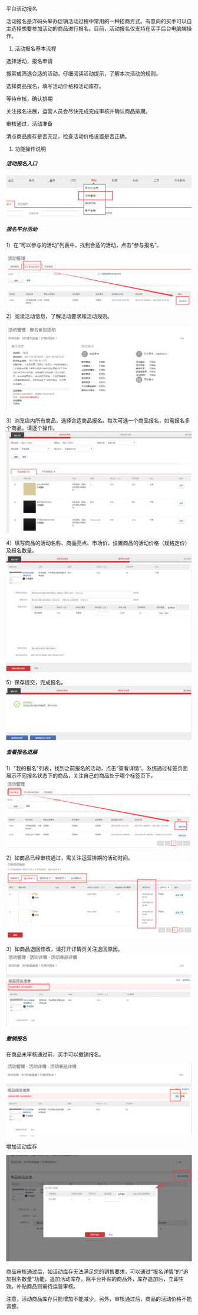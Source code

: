 平台活动报名

活动报名是洋码头举办促销活动过程中常用的一种招商方式。有意向的买手可以自主选择想要参加活动的商品进行报名。目前，活动报名仅支持在买手后台电脑端操作。

1. 活动报名基本流程

选择活动，报名申请

搜索或筛选合适的活动，仔细阅读活动提示，了解本次活动的规则。

选择商品报名，填写活动价格和活动库存。

等待审核，确认排期

关注报名进展，运营人员会尽快完成完成审核并确认商品排期。

审核通过，活动准备

清点商品库存是否充足，检查活动价格设置是否正确。

1. 功能操作说明

##### 活动报名入口

![](/seller-promotions/images/campaign-1.png)

##### 报名平台活动

1）在“可以参与的活动”列表中，找到合适的活动，点击“参与报名”。

![](/seller-promotions/images/campaign-2.png)


2）阅读活动信息，了解活动要求和活动规则。

![](/seller-promotions/images/campaign-3.png)

3）浏览店内所有商品，选择合适商品报名。每次可选一个商品报名，如需报名多个商品，请逐个操作。
![](/seller-promotions/images/campaign-4.png)


4）填写商品的活动名称、商品亮点、市场价，设置商品的活动价格（规格定价）及报名数量。
![](/seller-promotions/images/campaign-5.png)


5）保存提交，完成报名。
![](/seller-promotions/images/campaign-6.png)


##### 查看报名进展

1）"我的报名"列表，找到之前报名的活动，点击“查看详情”。系统通过标签页面展示不同报名状态下的商品，关注自己的商品处于哪个标签页下。
![](/seller-promotions/images/campaign-7.png)


2）如商品已经审核通过，需关注运营排期的活动时间。
![](/seller-promotions/images/campaign-8.png)


3）如商品退回修改，请打开详情页关注退回原因。
![](/seller-promotions/images/campaign-9.png)


##### 撤销报名

在商品未审核通过前，买手可以撤销报名。

![](/seller-promotions/images/campaign-10.png)


增加活动库存

![](/seller-promotions/images/campaign-11.jpg)


商品审核通过后，如活动库存无法满足您的销售要求，可以通过“报名详情”的“追加报名数量”功能，追加活动库存。除平台补贴的商品外，库存追加后，立即生效。补贴商品则需待运营审核。

注意，活动商品库存只能增加不能减少。另外，审核通过后，商品的活动价格不能调整。


